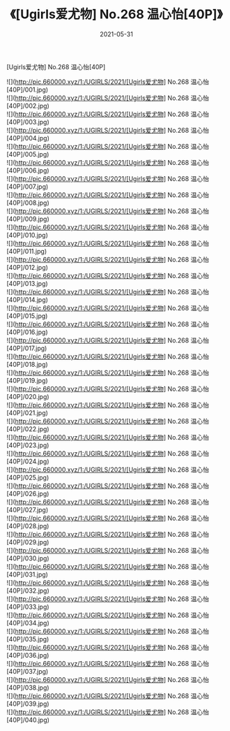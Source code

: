 ﻿---
layout: post
title:  《[Ugirls爱尤物] No.268 温心怡[40P]》
date:   2021-05-31
img: http://pic.660000.xyz/1:/UGIRLS/2021/[Ugirls爱尤物] No.268 温心怡[40P]/000.jpg
categories: [美女, 清纯, 唯美]
---

[Ugirls爱尤物] No.268 温心怡[40P]

  ![](http://pic.660000.xyz/1:/UGIRLS/2021/[Ugirls爱尤物] No.268 温心怡[40P]/001.jpg) <br> ![](http://pic.660000.xyz/1:/UGIRLS/2021/[Ugirls爱尤物] No.268 温心怡[40P]/002.jpg) <br> ![](http://pic.660000.xyz/1:/UGIRLS/2021/[Ugirls爱尤物] No.268 温心怡[40P]/003.jpg) <br> ![](http://pic.660000.xyz/1:/UGIRLS/2021/[Ugirls爱尤物] No.268 温心怡[40P]/004.jpg) <br> ![](http://pic.660000.xyz/1:/UGIRLS/2021/[Ugirls爱尤物] No.268 温心怡[40P]/005.jpg) <br> ![](http://pic.660000.xyz/1:/UGIRLS/2021/[Ugirls爱尤物] No.268 温心怡[40P]/006.jpg) <br> ![](http://pic.660000.xyz/1:/UGIRLS/2021/[Ugirls爱尤物] No.268 温心怡[40P]/007.jpg) <br> ![](http://pic.660000.xyz/1:/UGIRLS/2021/[Ugirls爱尤物] No.268 温心怡[40P]/008.jpg) <br> ![](http://pic.660000.xyz/1:/UGIRLS/2021/[Ugirls爱尤物] No.268 温心怡[40P]/009.jpg) <br> ![](http://pic.660000.xyz/1:/UGIRLS/2021/[Ugirls爱尤物] No.268 温心怡[40P]/010.jpg) <br> ![](http://pic.660000.xyz/1:/UGIRLS/2021/[Ugirls爱尤物] No.268 温心怡[40P]/011.jpg) <br> ![](http://pic.660000.xyz/1:/UGIRLS/2021/[Ugirls爱尤物] No.268 温心怡[40P]/012.jpg) <br> ![](http://pic.660000.xyz/1:/UGIRLS/2021/[Ugirls爱尤物] No.268 温心怡[40P]/013.jpg) <br> ![](http://pic.660000.xyz/1:/UGIRLS/2021/[Ugirls爱尤物] No.268 温心怡[40P]/014.jpg) <br> ![](http://pic.660000.xyz/1:/UGIRLS/2021/[Ugirls爱尤物] No.268 温心怡[40P]/015.jpg) <br> ![](http://pic.660000.xyz/1:/UGIRLS/2021/[Ugirls爱尤物] No.268 温心怡[40P]/016.jpg) <br> ![](http://pic.660000.xyz/1:/UGIRLS/2021/[Ugirls爱尤物] No.268 温心怡[40P]/017.jpg) <br> ![](http://pic.660000.xyz/1:/UGIRLS/2021/[Ugirls爱尤物] No.268 温心怡[40P]/018.jpg) <br> ![](http://pic.660000.xyz/1:/UGIRLS/2021/[Ugirls爱尤物] No.268 温心怡[40P]/019.jpg) <br> ![](http://pic.660000.xyz/1:/UGIRLS/2021/[Ugirls爱尤物] No.268 温心怡[40P]/020.jpg) <br> ![](http://pic.660000.xyz/1:/UGIRLS/2021/[Ugirls爱尤物] No.268 温心怡[40P]/021.jpg) <br> ![](http://pic.660000.xyz/1:/UGIRLS/2021/[Ugirls爱尤物] No.268 温心怡[40P]/022.jpg) <br> ![](http://pic.660000.xyz/1:/UGIRLS/2021/[Ugirls爱尤物] No.268 温心怡[40P]/023.jpg) <br> ![](http://pic.660000.xyz/1:/UGIRLS/2021/[Ugirls爱尤物] No.268 温心怡[40P]/024.jpg) <br> ![](http://pic.660000.xyz/1:/UGIRLS/2021/[Ugirls爱尤物] No.268 温心怡[40P]/025.jpg) <br> ![](http://pic.660000.xyz/1:/UGIRLS/2021/[Ugirls爱尤物] No.268 温心怡[40P]/026.jpg) <br> ![](http://pic.660000.xyz/1:/UGIRLS/2021/[Ugirls爱尤物] No.268 温心怡[40P]/027.jpg) <br> ![](http://pic.660000.xyz/1:/UGIRLS/2021/[Ugirls爱尤物] No.268 温心怡[40P]/028.jpg) <br> ![](http://pic.660000.xyz/1:/UGIRLS/2021/[Ugirls爱尤物] No.268 温心怡[40P]/029.jpg) <br> ![](http://pic.660000.xyz/1:/UGIRLS/2021/[Ugirls爱尤物] No.268 温心怡[40P]/030.jpg) <br> ![](http://pic.660000.xyz/1:/UGIRLS/2021/[Ugirls爱尤物] No.268 温心怡[40P]/031.jpg) <br> ![](http://pic.660000.xyz/1:/UGIRLS/2021/[Ugirls爱尤物] No.268 温心怡[40P]/032.jpg) <br> ![](http://pic.660000.xyz/1:/UGIRLS/2021/[Ugirls爱尤物] No.268 温心怡[40P]/033.jpg) <br> ![](http://pic.660000.xyz/1:/UGIRLS/2021/[Ugirls爱尤物] No.268 温心怡[40P]/034.jpg) <br> ![](http://pic.660000.xyz/1:/UGIRLS/2021/[Ugirls爱尤物] No.268 温心怡[40P]/035.jpg) <br> ![](http://pic.660000.xyz/1:/UGIRLS/2021/[Ugirls爱尤物] No.268 温心怡[40P]/036.jpg) <br> ![](http://pic.660000.xyz/1:/UGIRLS/2021/[Ugirls爱尤物] No.268 温心怡[40P]/037.jpg) <br> ![](http://pic.660000.xyz/1:/UGIRLS/2021/[Ugirls爱尤物] No.268 温心怡[40P]/038.jpg) <br> ![](http://pic.660000.xyz/1:/UGIRLS/2021/[Ugirls爱尤物] No.268 温心怡[40P]/039.jpg) <br> ![](http://pic.660000.xyz/1:/UGIRLS/2021/[Ugirls爱尤物] No.268 温心怡[40P]/040.jpg) <br>